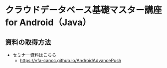 # クラウドデータベース基礎マスター講座 for Android（Java）
## 資料の取得方法
* セミナー資料はこちら
  * https://vfa-cancc.github.io/AndroidAdvancePush
